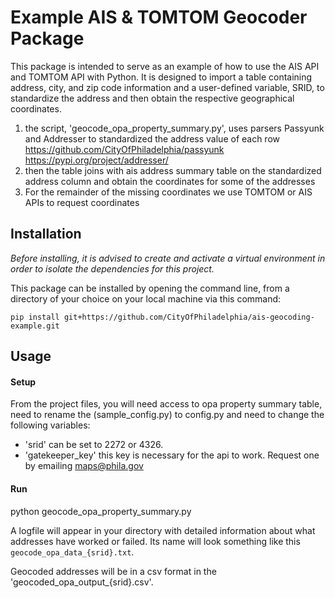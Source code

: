 # Example AIS & TOMTOM Geocoder Package
This package is intended to serve as an example of how to use the AIS API and TOMTOM API with Python. 
It is designed to import a table containing address, city, and zip code information and a user-defined variable, SRID, to standardize the address and
then obtain the respective geographical coordinates. 

1. the script, 'geocode_opa_property_summary.py', uses parsers Passyunk and Addresser to standardized the address value of each row
https://github.com/CityOfPhiladelphia/passyunk
https://pypi.org/project/addresser/
2. then the table joins with ais address summary table on the standardized address column and obtain the coordinates for some of the addresses
3. For the remainder of the missing coordinates we use TOMTOM or AIS APIs to request coordinates 


## Installation
_Before installing, it is advised to create and activate a virtual environment in order to isolate the dependencies for this project._

This package can be installed by opening the command line, from a directory of your choice on your local machine via this command: 
 
    pip install git+https://github.com/CityOfPhiladelphia/ais-geocoding-example.git
    

## Usage
#### Setup
From the project files, you will need access to opa property summary table, need to rename the (sample_config.py) to config.py and need to change the following variables: 

- 'srid' can be set to 2272 or 4326.
- 'gatekeeper_key' this key is necessary for the api to work. Request one by emailing maps@phila.gov 

#### Run
python geocode_opa_property_summary.py

A logfile will appear in your directory with detailed information about what addresses have worked or failed. Its name will look something like this `geocode_opa_data_{srid}.txt`. 

Geocoded addresses will be in a csv format in the 'geocoded_opa_output_{srid}.csv'.  
